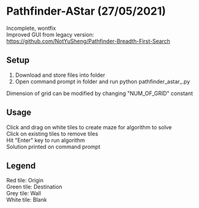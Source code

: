 # Pathfinder-AStar (27/05/2021)

Incomplete, wontfix  
Improved GUI from legacy version: https://github.com/NotYuSheng/Pathfinder-Breadth-First-Search

## Setup
1. Download and store files into folder
2. Open command prompt in folder and run python pathfinder_astar_.py

Dimension of grid can be modified by changing "NUM_OF_GRID" constant

## Usage
Click and drag on white tiles to create maze for algorithm to solve  
Click on existing tiles to remove tiles   
Hit "Enter" key to run algorithm  
Solution printed on command prompt  

## Legend
Red tile: Origin  
Green tile: Destination  
Grey tile: Wall  
White tile: Blank
